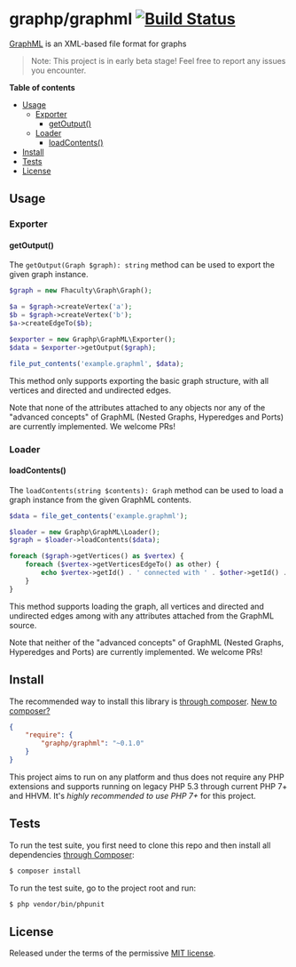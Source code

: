 # graphp/graphml [![Build Status](https://travis-ci.org/graphp/graphml.svg?branch=master)](https://travis-ci.org/graphp/graphml)

[GraphML](http://graphml.graphdrawing.org/) is an XML-based file format for graphs

> Note: This project is in early beta stage! Feel free to report any issues you encounter.

**Table of contents**

* [Usage](#usage)
  * [Exporter](#exporter)
    * [getOutput()](#getoutput)
  * [Loader](#loader)
    * [loadContents()](#loadcontents)
* [Install](#install)
* [Tests](#tests)
* [License](#license)

## Usage

### Exporter

#### getOutput()

The `getOutput(Graph $graph): string` method can be used to
export the given graph instance.

```php
$graph = new Fhaculty\Graph\Graph();

$a = $graph->createVertex('a');
$b = $graph->createVertex('b');
$a->createEdgeTo($b);

$exporter = new Graphp\GraphML\Exporter();
$data = $exporter->getOutput($graph);

file_put_contents('example.graphml', $data);
```

This method only supports exporting the basic graph structure, with all
vertices and directed and undirected edges.

Note that none of the attributes attached to any objects nor any of the
"advanced concepts" of GraphML (Nested Graphs, Hyperedges and Ports) are
currently implemented. We welcome PRs!

### Loader

#### loadContents()

The `loadContents(string $contents): Graph` method can be used to
load a graph instance from the given GraphML contents.

```php
$data = file_get_contents('example.graphml');

$loader = new Graphp\GraphML\Loader();
$graph = $loader->loadContents($data);

foreach ($graph->getVertices() as $vertex) {
    foreach ($vertex->getVerticesEdgeTo() as other) {
        echo $vertex->getId() . ' connected with ' . $other->getId() . PHP_EOL;
    }
}
```

This method supports loading the graph, all vertices and directed and
undirected edges among with any attributes attached from the GraphML
source.

Note that neither of the "advanced concepts" of GraphML (Nested Graphs,
Hyperedges and Ports) are currently implemented. We welcome PRs!

## Install

The recommended way to install this library is [through composer](http://getcomposer.org). [New to composer?](http://getcomposer.org/doc/00-intro.md)

```JSON
{
    "require": {
        "graphp/graphml": "~0.1.0"
    }
}
```

This project aims to run on any platform and thus does not require any PHP
extensions and supports running on legacy PHP 5.3 through current PHP 7+ and
HHVM.
It's *highly recommended to use PHP 7+* for this project.

## Tests

To run the test suite, you first need to clone this repo and then install all
dependencies [through Composer](https://getcomposer.org):

```bash
$ composer install
```

To run the test suite, go to the project root and run:

```bash
$ php vendor/bin/phpunit
```

## License

Released under the terms of the permissive [MIT license](http://opensource.org/licenses/MIT).
